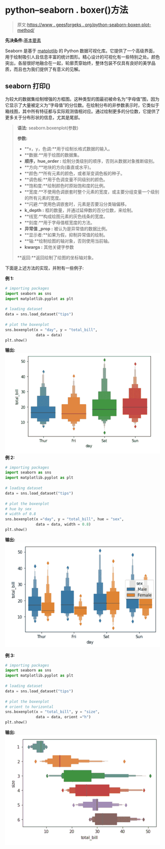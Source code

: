 # python–seaborn . boxer()方法

> 原文:[https://www . geesforgeks . org/python-seaborn-boxen plot-method/](https://www.geeksforgeeks.org/python-seaborn-boxenplot-method/)

**先决条件:**[基本要素](https://www.geeksforgeeks.org/plotting-graph-using-seaborn-python/)

Seaborn 是基于 [matplotlib](https://www.geeksforgeeks.org/python-introduction-matplotlib/) 的 Python 数据可视化库。它提供了一个高级界面，用于绘制吸引人且信息丰富的统计图形。精心设计的可视化有一些特别之处。颜色突出，各层很好地融合在一起，轮廓贯穿始终，整体包装不仅具有良好的美学品质，而且也为我们提供了有意义的见解。

## seaborn 打印()

为较大的数据集绘制增强的方框图。这种类型的图最初被命名为“字母值”图，因为它显示了大量被定义为“字母值”的分位数。在绘制分布的非参数表示时，它类似于箱线图，其中所有特征都与实际观测值相对应。通过绘制更多的分位数，它提供了更多关于分布形状的信息，尤其是尾部。

> **语法:** seaborn.boxenplot(参数)
> 
> **参数:**
> 
> *   **x，y，色调:**用于绘制长格式数据的输入。
> *   **数据:**用于绘图的数据集。
> *   **顺序，hue_order :** 绘制分类级别的顺序，否则从数据对象推断级别。
> *   **方向:**地块的方向(垂直或水平)。
> *   **颜色:**所有元素的颜色，或者渐变调色板的种子。
> *   **调色板:**用于色调变量不同级别的颜色。
> *   **饱和度:**绘制颜色时原始饱和度的比例。
> *   **宽度:**不使用色调嵌套时整个元素的宽度，或主要分组变量一个级别的所有元素的宽度。
> *   **闪避:**使用色调嵌套时，元素是否要沿分类轴偏移。
> *   **k_depth :** 框的数量，并通过延伸数的百分位数，来绘制。
> *   **线宽:**构成绘图元素的灰色线条的宽度。
> *   **刻度:**用于字母值框宽度的方法。
> *   **异常值 _prop :** 被认为是异常值的数据比例。
> *   **显示者:**如果为假，抑制异常值的绘制。
> *   **轴:**绘制绘图的轴对象，否则使用当前轴。
> *   **kwargs :** 其他关键字参数
> 
> **返回:**返回绘制了绘图的坐标轴对象。

下面是上述方法的实现，并附有一些例子:

**例 1:**

```py
# importing packages
import seaborn as sns
import matplotlib.pyplot as plt

# loading dataset
data = sns.load_dataset("tips")

# plot the boxenplot
sns.boxenplot(x = "day", y = "total_bill", 
              data = data)
plt.show()
```

**输出:**
![](img/4f6c13dfc19c09e283d6045fbb96bb57.png)
**例 2:**

```py
# importing packages
import seaborn as sns
import matplotlib.pyplot as plt

# loading dataset
data = sns.load_dataset("tips")

# plot the boxenplot
# hue by sex
# width of 0.8
sns.boxenplot(x ="day", y = "total_bill", hue = "sex", 
              data = data, width = 0.8)
plt.show()
```

**输出:**
![](img/843ca06b241068de558a29a57fb3f9aa.png)

**例 3:**

```py
# importing packages
import seaborn as sns
import matplotlib.pyplot as plt

# loading dataset
data = sns.load_dataset("tips")

# plot the boxenplot
# orient to horizontal
sns.boxenplot(x = "total_bill", y = "size", 
              data = data, orient ="h")
plt.show()
```

**输出:**
![](img/bac835e63c39d40921d0419b1429b3a9.png)